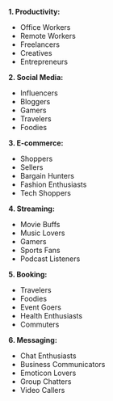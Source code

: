 **1. Productivity:**
   - Office Workers
   - Remote Workers
   - Freelancers
   - Creatives
   - Entrepreneurs

**2. Social Media:**
   - Influencers
   - Bloggers
   - Gamers
   - Travelers
   - Foodies

**3. E-commerce:**
   - Shoppers
   - Sellers
   - Bargain Hunters
   - Fashion Enthusiasts
   - Tech Shoppers

**4. Streaming:**
   - Movie Buffs
   - Music Lovers
   - Gamers
   - Sports Fans
   - Podcast Listeners

**5. Booking:**
   - Travelers
   - Foodies
   - Event Goers
   - Health Enthusiasts
   - Commuters

**6. Messaging:**
   - Chat Enthusiasts
   - Business Communicators
   - Emoticon Lovers
   - Group Chatters
   - Video Callers
